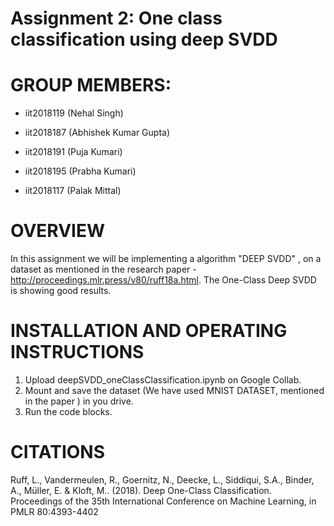 # Assignment 2: One class classification using deep SVDD
# GROUP MEMBERS:
* iit2018119 (Nehal Singh)

* iit2018187 (Abhishek Kumar Gupta)

* iit2018191 (Puja Kumari)

* iit2018195 (Prabha Kumari)

* iit2018117 (Palak Mittal)

# OVERVIEW 
In this assignment we will be implementing a algorithm "DEEP SVDD" , on a dataset as mentioned in the research paper - http://proceedings.mlr.press/v80/ruff18a.html. 
The One-Class Deep SVDD is showing good results.

# INSTALLATION AND OPERATING INSTRUCTIONS
1. Upload deepSVDD_oneClassClassification.ipynb on Google Collab.
2. Mount and save the dataset (We have used MNIST DATASET, mentioned in the paper ) in you drive.
3. Run the code blocks.


# CITATIONS
Ruff, L., Vandermeulen, R., Goernitz, N., Deecke, L., Siddiqui, S.A., Binder, A., Müller, E. & Kloft, M.. (2018). Deep One-Class Classification. Proceedings of the 35th International Conference on Machine Learning, in PMLR 80:4393-4402
